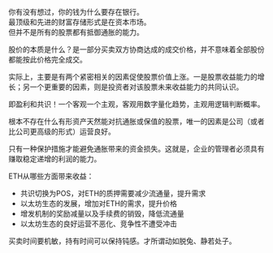 你有没有想过，你的钱为什么要存在银行。   
最顶级和先进的财富存储形式是在资本市场。  
但并不是所有的股票都有抵御通胀的能力。  

股价的本质是什么？是一部分买卖双方协商达成的成交价格，并不意味着全部股份都能按此价格完全成交。      

实际上，主要是有两个紧密相关的因素促使股票价值上涨。一是股票收益能力的增长；另一个更重要的因素，则是投资者对该股票未来收益能力的共同认识。   

即盈利和共识！一个客观一个主观，客观用数字量化趋势，主观用逻辑判断概率。  

根本不存在什么有形资产天然能对抗通胀或保值的股票，唯一的因素是公司（或者比公司更高级的形式）运营良好。  

只有一种保护措施才能避免通胀带来的资金损失。这就是，企业的管理者必须具有赚取稳定递增的利润的能力。

ETH从哪些方面带来收益：
- 共识切换为POS，对ETH的质押需要减少流通量，提升需求  
- 以太坊生态的发展，增加对ETH的需求，提升价格
- 增发机制的奖励减量以及手续费的销毁，降低流通量
- 以太坊生态的良好运营不恶化、竞争性不遭受冲击  

买卖时间要机敏，持有时间可以保持钝感。才所谓动如脱兔、静若处子。    